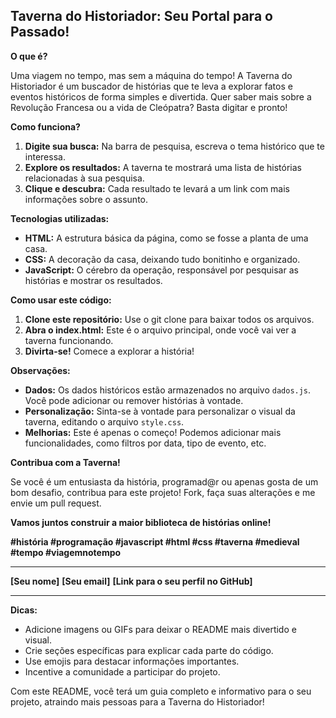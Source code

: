 ## Taverna do Historiador: Seu Portal para o Passado!

**O que é?**

Uma viagem no tempo, mas sem a máquina do tempo! A Taverna do Historiador é um buscador de histórias que te leva a explorar fatos e eventos históricos de forma simples e divertida. Quer saber mais sobre a Revolução Francesa ou a vida de Cleópatra? Basta digitar e pronto! 

**Como funciona?**

1. **Digite sua busca:** Na barra de pesquisa, escreva o tema histórico que te interessa.
2. **Explore os resultados:** A taverna te mostrará uma lista de histórias relacionadas à sua pesquisa.
3. **Clique e descubra:** Cada resultado te levará a um link com mais informações sobre o assunto.

**Tecnologias utilizadas:**

* **HTML:** A estrutura básica da página, como se fosse a planta de uma casa.
* **CSS:** A decoração da casa, deixando tudo bonitinho e organizado.
* **JavaScript:** O cérebro da operação, responsável por pesquisar as histórias e mostrar os resultados.

**Como usar este código:**

1. **Clone este repositório:** Use o git clone para baixar todos os arquivos.
2. **Abra o index.html:** Este é o arquivo principal, onde você vai ver a taverna funcionando.
3. **Divirta-se!** Comece a explorar a história!

**Observações:**

* **Dados:** Os dados históricos estão armazenados no arquivo `dados.js`. Você pode adicionar ou remover histórias à vontade.
* **Personalização:** Sinta-se à vontade para personalizar o visual da taverna, editando o arquivo `style.css`.
* **Melhorias:** Este é apenas o começo! Podemos adicionar mais funcionalidades, como filtros por data, tipo de evento, etc.

**Contribua com a Taverna!**

Se você é um entusiasta da história, programad@r ou apenas gosta de um bom desafio, contribua para este projeto! Fork, faça suas alterações e me envie um pull request. 

**Vamos juntos construir a maior biblioteca de histórias online!** 

**#história #programação #javascript #html #css #taverna #medieval #tempo #viagemnotempo**

---
**[Seu nome]** 
**[Seu email]**
**[Link para o seu perfil no GitHub]**

---

**Dicas:**

* Adicione imagens ou GIFs para deixar o README mais divertido e visual.
* Crie seções específicas para explicar cada parte do código.
* Use emojis para destacar informações importantes.
* Incentive a comunidade a participar do projeto. 

Com este README, você terá um guia completo e informativo para o seu projeto, atraindo mais pessoas para a Taverna do Historiador!
